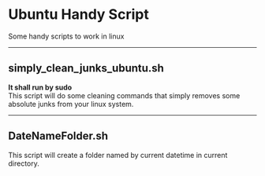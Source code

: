 # Ubuntu Handy Script
Some handy scripts to work in linux

<hr>

## simply_clean_junks_ubuntu.sh
**It shall run by sudo** <br />
This script will do some cleaning commands that simply removes some absolute junks from your linux system.

<hr>

## DateNameFolder.sh
This script will create a folder named by current datetime in current directory.
